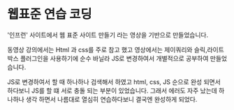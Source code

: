 # 웹표준 연습 코딩

'인프런' 사이트에서 웹 표준 사이트 만들기 라는 영상을 기반으로 만들었습니다.

동영상 강의에서는 Html 과 css를 주로 참고 했고 영상에서는 제이쿼리와 슬릭,라이트박스 플러그인을 사용하기에
순수 바닐라 JS로 변경하여서 개별적으로 공부하여 만들었습니다.

JS로 변경하여서 할 때 하나하나 검색해서 하였고
html, css, JS 순으로 완성 되면서 하다보니 JS를 할 떄 서로 충돌 되는 부분이 있었습니다.
그래서 에러도 자주 났는데 하나하나 생각 하면서 나름대로 열심히 연습하다보니 결국엔 완성하게 되었다.
